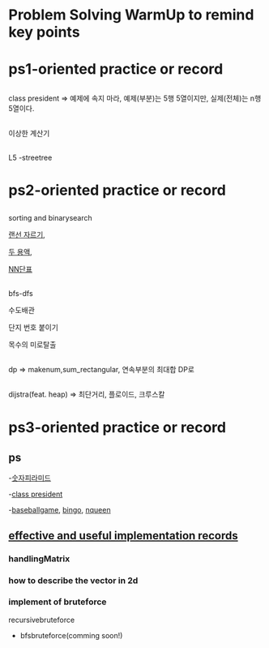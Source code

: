 # Problem Solving WarmUp to remind key points

# ps1-oriented practice or record
##
class president => 예제에 속지 마라, 예제(부분)는 5행 5열이지만, 실제(전체)는 n행 5열이다.
##
이상한 계산기
##
L5
-streetree


# ps2-oriented practice or record
##
sorting and binarysearch 

[랜선 자르기](https://github.com/devsacti/Algorithms-ProblemSolving/tree/main/ProblemSolving/PS-Pool/baekjoon/b1654), 

[두 용액](https://github.com/devsacti/Algorithms-ProblemSolving/tree/main/ProblemSolving/PS-Pool/baekjoon/b2470), 

[NN단표](https://github.com/devsacti/Algorithms-ProblemSolving/blob/main/Algorithms/python/algorithmjobs/L10/L10_07NNtable.py) 

##
bfs-dfs 

수도배관

단지 번호 붙이기

목수의 미로탈출

##
dp => makenum,sum_rectangular, 연속부분의 최대합 DP로

##
dijstra(feat. heap) => 최단거리, 플로이드, 크루스칼

# ps3-oriented practice or record
## ps

-[숫자피라미드](https://github.com/devsacti/Algorithms-ProblemSolving/blob/main/Algorithms/python/algorithmjobs/L2/)

-[class president](https://github.com/devsacti/Algorithms-ProblemSolving/blob/main/Algorithms/python/algorithmjobs/L3/L3_12classpriesident.py)

-[baseballgame](https://github.com/devsacti/Algorithms-ProblemSolving/blob/main/Algorithm/python/algorithmjobs/L4/L4_04baseballgame.py),
  [bingo](https://github.com/devsacti/Algorithms-ProblemSolving/blob/main/Algorithm/python/algorithmjobs/L4/L4_01bingo_refactoring.py),
  [nqueen](https://github.com/devsacti/Algorithms-ProblemSolving/blob/main/PSrecords_python/PS-Pool/baekjoon/b9663_refactoring.py)



## [effective and useful implementation records](https://github.com/devsacti/Algorithms-ProblemSolving/tree/main/PSrecords_python/PS-WarmUp/UsefulImplRecords)
### handlingMatrix

### how to describe the vector in 2d

### implement of bruteforce
recursivebruteforce
+ bfsbruteforce(comming soon!)

